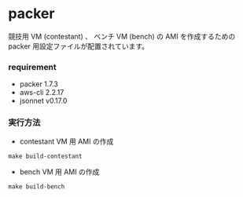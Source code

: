 # packer

競技用 VM (contestant) 、 ベンチ VM (bench) の AMI を作成するための packer 用設定ファイルが配置されています。

### requirement

- packer 1.7.3
- aws-cli 2.2.17
- jsonnet v0.17.0

### 実行方法

- contestant VM 用 AMI の作成

```
make build-contestant
```

- bench VM 用 AMI の作成

```
make build-bench
```
